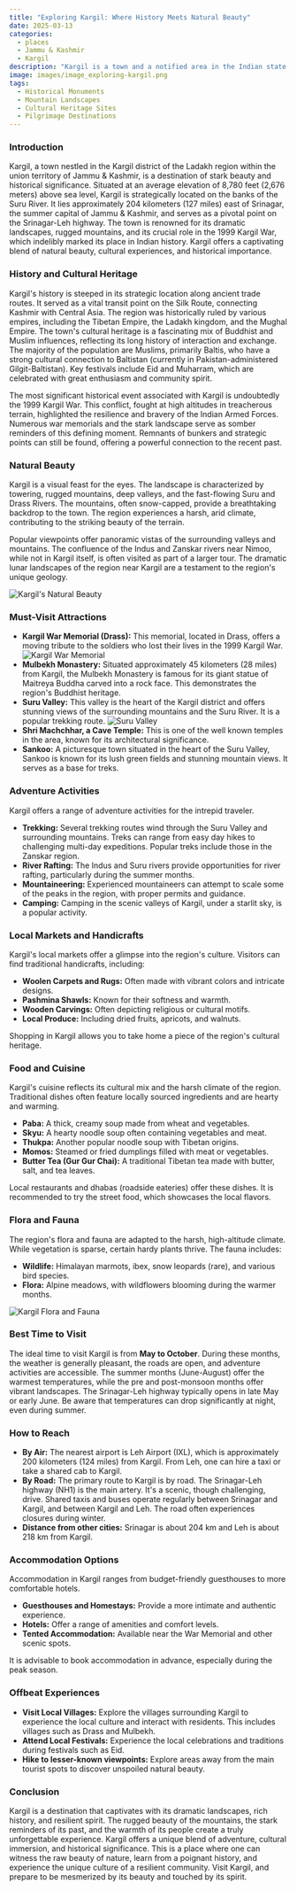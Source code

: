 ```yaml
---
title: "Exploring Kargil: Where History Meets Natural Beauty"
date: 2025-03-13
categories:
  - places
  - Jammu & Kashmir
  - Kargil
description: "Kargil is a town and a notified area in the Indian state of Jammu & Kashmir. It is located at an altitude of 2,675 m (8,780 ft) above sea level in the Suru Valley. Kargil is known for its strategic importance during the Indo-Pakistani War of 1947 and the subsequent Kargil War in 1999. The town is also famous for its natural beauty, with snow-capped mountains and lush green valleys surrounding it. It serves as a gateway to the Zanskar region and is a hub for adventure tourism activities like trekking and mountaineering."
image: images/image_exploring-kargil.png
tags: 
  - Historical Monuments
  - Mountain Landscapes
  - Cultural Heritage Sites
  - Pilgrimage Destinations
---
```



### **Introduction**

Kargil, a town nestled in the Kargil district of the Ladakh region within the union territory of Jammu & Kashmir, is a destination of stark beauty and historical significance. Situated at an average elevation of 8,780 feet (2,676 meters) above sea level, Kargil is strategically located on the banks of the Suru River. It lies approximately 204 kilometers (127 miles) east of Srinagar, the summer capital of Jammu & Kashmir, and serves as a pivotal point on the Srinagar-Leh highway. The town is renowned for its dramatic landscapes, rugged mountains, and its crucial role in the 1999 Kargil War, which indelibly marked its place in Indian history. Kargil offers a captivating blend of natural beauty, cultural experiences, and historical importance.

### **History and Cultural Heritage**

Kargil's history is steeped in its strategic location along ancient trade routes. It served as a vital transit point on the Silk Route, connecting Kashmir with Central Asia. The region was historically ruled by various empires, including the Tibetan Empire, the Ladakh kingdom, and the Mughal Empire.  The town's cultural heritage is a fascinating mix of Buddhist and Muslim influences, reflecting its long history of interaction and exchange. The majority of the population are Muslims, primarily Baltis, who have a strong cultural connection to Baltistan (currently in Pakistan-administered Gilgit-Baltistan).  Key festivals include Eid and Muharram, which are celebrated with great enthusiasm and community spirit.

The most significant historical event associated with Kargil is undoubtedly the 1999 Kargil War.  This conflict, fought at high altitudes in treacherous terrain, highlighted the resilience and bravery of the Indian Armed Forces.  Numerous war memorials and the stark landscape serve as somber reminders of this defining moment. Remnants of bunkers and strategic points can still be found, offering a powerful connection to the recent past.

### **Natural Beauty**

Kargil is a visual feast for the eyes. The landscape is characterized by towering, rugged mountains, deep valleys, and the fast-flowing Suru and Drass Rivers. The mountains, often snow-capped, provide a breathtaking backdrop to the town. The region experiences a harsh, arid climate, contributing to the striking beauty of the terrain.

Popular viewpoints offer panoramic vistas of the surrounding valleys and mountains. The confluence of the Indus and Zanskar rivers near Nimoo, while not in Kargil itself, is often visited as part of a larger tour. The dramatic lunar landscapes of the region near Kargil are a testament to the region's unique geology.

<img src="placeholder_image_kargil_natural_beauty.jpg" alt="Kargil's Natural Beauty">

### **Must-Visit Attractions**

*   **Kargil War Memorial (Drass):**  This memorial, located in Drass, offers a moving tribute to the soldiers who lost their lives in the 1999 Kargil War. <img src="placeholder_image_kargil_war_memorial.jpg" alt="Kargil War Memorial">
*   **Mulbekh Monastery:** Situated approximately 45 kilometers (28 miles) from Kargil, the Mulbekh Monastery is famous for its giant statue of Maitreya Buddha carved into a rock face.  This demonstrates the region's Buddhist heritage.
*   **Suru Valley:** This valley is the heart of the Kargil district and offers stunning views of the surrounding mountains and the Suru River. It is a popular trekking route. <img src="placeholder_image_suru_valley.jpg" alt="Suru Valley">
*   **Shri Machchhar, a Cave Temple:** This is one of the well known temples in the area, known for its architectural significance.
*   **Sankoo:** A picturesque town situated in the heart of the Suru Valley, Sankoo is known for its lush green fields and stunning mountain views. It serves as a base for treks.

### **Adventure Activities**

Kargil offers a range of adventure activities for the intrepid traveler.

*   **Trekking:** Several trekking routes wind through the Suru Valley and surrounding mountains. Treks can range from easy day hikes to challenging multi-day expeditions. Popular treks include those in the Zanskar region.
*   **River Rafting:** The Indus and Suru rivers provide opportunities for river rafting, particularly during the summer months.
*   **Mountaineering:**  Experienced mountaineers can attempt to scale some of the peaks in the region, with proper permits and guidance.
*   **Camping:**  Camping in the scenic valleys of Kargil, under a starlit sky, is a popular activity.

### **Local Markets and Handicrafts**

Kargil's local markets offer a glimpse into the region's culture. Visitors can find traditional handicrafts, including:

*   **Woolen Carpets and Rugs:** Often made with vibrant colors and intricate designs.
*   **Pashmina Shawls:** Known for their softness and warmth.
*   **Wooden Carvings:** Often depicting religious or cultural motifs.
*   **Local Produce:**  Including dried fruits, apricots, and walnuts.

Shopping in Kargil allows you to take home a piece of the region's cultural heritage.

### **Food and Cuisine**

Kargil's cuisine reflects its cultural mix and the harsh climate of the region. Traditional dishes often feature locally sourced ingredients and are hearty and warming.

*   **Paba:** A thick, creamy soup made from wheat and vegetables.
*   **Skyu:** A hearty noodle soup often containing vegetables and meat.
*   **Thukpa:** Another popular noodle soup with Tibetan origins.
*   **Momos:** Steamed or fried dumplings filled with meat or vegetables.
*   **Butter Tea (Gur Gur Chai):** A traditional Tibetan tea made with butter, salt, and tea leaves.

Local restaurants and dhabas (roadside eateries) offer these dishes. It is recommended to try the street food, which showcases the local flavors.

### **Flora and Fauna**

The region's flora and fauna are adapted to the harsh, high-altitude climate. While vegetation is sparse, certain hardy plants thrive. The fauna includes:

*   **Wildlife:** Himalayan marmots, ibex, snow leopards (rare), and various bird species.
*   **Flora:**  Alpine meadows, with wildflowers blooming during the warmer months.

<img src="placeholder_image_kargil_flora_fauna.jpg" alt="Kargil Flora and Fauna">

### **Best Time to Visit**

The ideal time to visit Kargil is from **May to October**. During these months, the weather is generally pleasant, the roads are open, and adventure activities are accessible. The summer months (June-August) offer the warmest temperatures, while the pre and post-monsoon months offer vibrant landscapes. The Srinagar-Leh highway typically opens in late May or early June. Be aware that temperatures can drop significantly at night, even during summer.

### **How to Reach**

*   **By Air:** The nearest airport is Leh Airport (IXL), which is approximately 200 kilometers (124 miles) from Kargil. From Leh, one can hire a taxi or take a shared cab to Kargil.
*   **By Road:** The primary route to Kargil is by road.  The Srinagar-Leh highway (NH1) is the main artery.  It's a scenic, though challenging, drive. Shared taxis and buses operate regularly between Srinagar and Kargil, and between Kargil and Leh. The road often experiences closures during winter.
*   **Distance from other cities:** Srinagar is about 204 km and Leh is about 218 km from Kargil.

### **Accommodation Options**

Accommodation in Kargil ranges from budget-friendly guesthouses to more comfortable hotels.

*   **Guesthouses and Homestays:** Provide a more intimate and authentic experience.
*   **Hotels:** Offer a range of amenities and comfort levels.
*   **Tented Accommodation:** Available near the War Memorial and other scenic spots.

It is advisable to book accommodation in advance, especially during the peak season.

### **Offbeat Experiences**

*   **Visit Local Villages:** Explore the villages surrounding Kargil to experience the local culture and interact with residents. This includes villages such as Drass and Mulbekh.
*   **Attend Local Festivals:** Experience the local celebrations and traditions during festivals such as Eid.
*   **Hike to lesser-known viewpoints:** Explore areas away from the main tourist spots to discover unspoiled natural beauty.

### **Conclusion**

Kargil is a destination that captivates with its dramatic landscapes, rich history, and resilient spirit. The rugged beauty of the mountains, the stark reminders of its past, and the warmth of its people create a truly unforgettable experience.  Kargil offers a unique blend of adventure, cultural immersion, and historical significance. This is a place where one can witness the raw beauty of nature, learn from a poignant history, and experience the unique culture of a resilient community.  Visit Kargil, and prepare to be mesmerized by its beauty and touched by its spirit.


